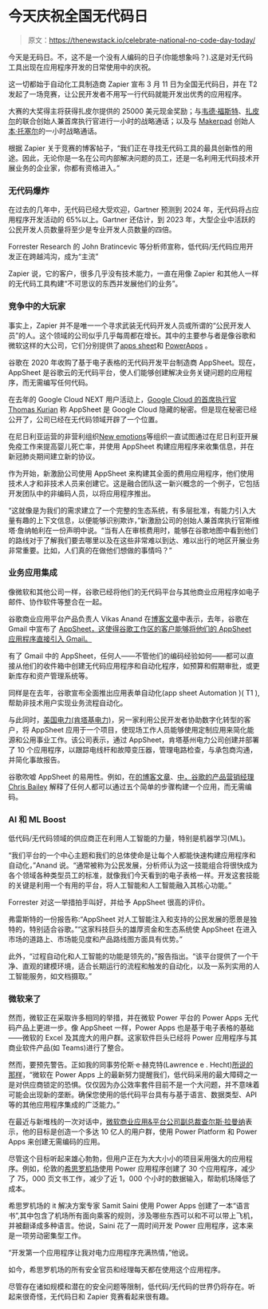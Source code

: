 # 今天庆祝全国无代码日

> 原文：<https://thenewstack.io/celebrate-national-no-code-day-today/>

今天是无码日。不，这不是一个没有人编码的日子(你能想象吗？).这是对无代码工具出现在应用程序开发的日常使用中的庆祝。

这一切都始于自动化工具制造商 Zapier 宣布 3 月 11 日为全国无代码日，并在 T2 发起了一场竞赛，让公民开发者不用写一行代码就能开发出优秀的应用程序。

大赛的大奖得主将获得扎皮尔提供的 25000 美元现金奖励；与[韦德·福斯特](https://www.linkedin.com/in/wadefoster/)、[扎皮尔](https://zapier.com/)的联合创始人兼首席执行官进行一小时的战略通话；以及与 [Makerpad](https://www.makerpad.co/) 创始人[本·托塞尔](https://www.linkedin.com/in/ben-tossell-70453537/?originalSubdomain=uk)的一小时战略通话。

根据 Zapier 关于竞赛的博客帖子，“我们正在寻找无代码工具的最具创新性的用途。因此，无论你是一名在公司内部解决问题的员工，还是一名利用无代码技术开展业务的企业家，你都有资格进入。”

### 无代码爆炸

在过去的几年中，无代码已经大受欢迎，Gartner 预测到 2024 年，无代码将占应用程序开发活动的 65%以上。Gartner 还估计，到 2023 年，大型企业中活跃的公民开发人员数量将至少是专业开发人员数量的四倍。

Forrester Research 的 John Bratincevic 等分析师宣称，低代码/无代码应用开发正在跨越鸿沟，成为“主流”

Zapier 说，它的客户，很多几乎没有技术能力，一直在用像 Zapier 和其他人一样的无代码工具构建“不可思议的东西并发展他们的业务”。

### 竞争中的大玩家

事实上，Zapier 并不是唯一一个寻求武装无代码开发人员或所谓的“公民开发人员”的人。这个领域的公司似乎几乎每周都在增长。其中的主要参与者是像谷歌和微软这样的大公司，它们分别提供了[apps sheet](https://thenewstack.io/spreadsheets-and-low-code-development-platforms/)和 [PowerApps](https://thenewstack.io/microsofts-low-code-power-platform-sets-stage-for-fusion-dev-teams-at-build/) 。

谷歌在 2020 年收购了基于电子表格的无代码开发平台制造商 AppSheet。现在，AppSheet 是谷歌云的无代码平台，使人们能够创建解决业务关键问题的应用程序，而无需编写任何代码。

在去年的 Google Cloud NEXT 用户活动上，[Google Cloud 的首席执行官 Thomas Kurian](https://www.linkedin.com/in/thomas-kurian-469b6219/) 称 AppSheet 是 Google Cloud 隐藏的秘密。但是现在秘密已经公开了，公司已经在无代码领域开辟了一个位置。

在尼日利亚运营的非营利组织[New emotions](https://www.newincentives.org/)等组织一直试图通过在尼日利亚开展免疫工作来提高婴儿死亡率，并使用 AppSheet 构建应用程序来收集信息，并在新冠肺炎期间建立新的协议。

作为开始，新激励公司使用 AppSheet 来构建其全面的费用应用程序，他们使用技术人才和非技术人员来创建它。这是融合团队这一新兴概念的一个例子，它包括开发团队中的非编码人员，以将应用程序推出。

“这就像是为我们的需求建立了一个完整的生态系统，有多层批准，有能力引入大量有趣的上下文信息，以便能够识别欺诈，”新激励公司的创始人兼首席执行官斯维塔·詹纳帕利在一份声明中说。“当有人在审核费用时，能够在谷歌地图中看到他们的路线对于了解我们要去哪里以及在这些非常难以到达、难以出行的地区开展业务非常重要。比如，人们真的在做他们想做的事情吗？”

### 业务应用集成

像微软和其他公司一样，谷歌已经将他们的无代码平台与其他商业应用程序如电子邮件、协作软件等整合在一起。

谷歌商业应用平台产品负责人 Vikas Anand 在[博客文章](https://cloud.google.com/blog/products/workspace/hidden-secret-open-secret-year-ahead-appsheet)中表示，去年，谷歌在 Gmail 中宣布了 [AppSheet，这使得谷歌工作区的客户能够将他们的 AppSheet 应用程序直接引入 Gmail。](https://cloud.google.com/blog/products/no-code-development/using-appsheet-no-code-apps-in-gmail)

有了 Gmail 中的 AppSheet，任何人——不管他们的编码经验如何——都可以直接从他们的收件箱中创建无代码应用程序和自动化程序，如预算和假期审批，或更新库存和资产管理系统等。

同样是在去年，谷歌宣布全面推出应用表单自动化(app sheet Automation )( T1 ),帮助非技术用户实现业务流程自动化。

与此同时，[美国电力(肯塔基电力)](https://solutions.appsheet.com/hubfs/Case%20Study/AEP%20Final.pdf)，另一家利用公民开发者协助数字化转型的客户，将 AppSheet 应用于一个项目，使现场工作人员能够使用定制应用来简化能源和公用事业工作。该公司表示，通过 AppSheet，肯塔基州电力公司创建并部署了 10 个应用程序，以跟踪电线杆和故障变压器，管理电路检查，与承包商沟通，并简化事故报告。

谷歌吹嘘 AppSheet 的易用性。例如，在[的博客文章](https://cloud.google.com/blog/products/no-code-development/build-your-own-workout-app-5-stepswithout-coding)、[中，谷歌的产品营销经理 Chris Bailey](https://www.linkedin.com/in/chris-r-bailey/) 解释了任何人都可以通过五个简单的步骤构建一个应用，而无需编码。

### AI 和 ML Boost

低代码/无代码领域的供应商正在利用人工智能的力量，特别是机器学习(ML)。

“我们平台的一个中心主题和我们的总体使命是让每个人都能快速构建应用程序和自动化，”Anand 说。“通常被称为公民发展，分析师认为这一技能组合将很快成为各个领域各种类型员工的标准，就像我们今天看到的电子表格一样。开发这套技能的关键是利用一个有用的平台，将人工智能和人工智能融入其核心功能。”

Forrester 对这一举措拍手叫好，并给予 AppSheet 很高的评价。

弗雷斯特的一份报告称:“AppSheet 对人工智能注入和支持的公民发展的愿景是独特的，特别适合谷歌。”“这家科技巨头的雄厚资金和生态系统使 AppSheet 在进入市场的道路上、市场能见度和产品路线图方面具有优势。”

此外，“过程自动化和人工智能的功能是领先的，”报告指出。“该平台提供了一个干净、直观的建模环境，适合长期运行的流程和触发的自动化，以及一系列实用的人工智能服务，如文档摄取。”

### 微软来了

然而，微软正在采取许多相同的举措，并在微软 Power 平台的 Power Apps 无代码产品上更进一步。像 AppSheet 一样，Power Apps 也是基于电子表格的基础——微软的 Excel 及其庞大的用户群。这家软件巨头已经将 Power 应用程序与其商业软件产品(如 Teams)进行了整合。

然而，要预先警告。正如我的同事劳伦斯·e·赫克特(Lawrence e . Hecht)[所说的那样](https://thenewstack.io/spreadsheets-and-low-code-development-platforms/)，“微软在 Power Apps 上的最新努力提醒我们，低代码采用的最大障碍之一是对供应商锁定的恐惧。仅仅因为办公效率套件目前不是一个大问题，并不意味着可能会出现新的垄断。确保您使用的低代码平台具有与基于语言、数据类型、API 等的其他应用程序集成的广泛能力。”

在最近与新堆栈的一次对话中，[微软商业应用&平台公司副总裁查尔斯·拉曼纳](https://www.linkedin.com/in/charleslamanna/)表示，他的目标是创造一个多达 10 亿人的用户群，使用 Power Platform 和 Power Apps 来创建无需编码的应用。

尽管这个目标听起来雄心勃勃，但用户正在为大大小小的项目采用强大的应用程序。例如，伦敦的[希思罗机场](https://customers.microsoft.com/en-us/story/766053-heathrow-airport-travel-transportation-power-apps)使用 Power 应用程序创建了 30 个应用程序，减少了 75，000 页文书工作，减少了近 1，000 个小时的数据输入，帮助机场降低了成本。

希思罗机场的 it 解决方案专家 Samit Saini 使用 Power Apps 创建了一本“语言书”,其中包含了机场所有面向乘客的规则，涉及哪些东西可以和不可以带上飞机，并被翻译成多种语言。他说，Saini 花了一周时间开发 Power 应用程序，这本来是一项劳动密集型工作。

“开发第一个应用程序让我对电力应用程序充满热情，”他说。

如今，希思罗机场的所有安全官员和经理每天都在使用这个应用程序。

尽管存在诸如规模和潜在的安全问题等限制，低代码/无代码的世界仍将存在。听起来很奇怪，无代码日和 Zapier 竞赛看起来很有趣。

<svg xmlns:xlink="http://www.w3.org/1999/xlink" viewBox="0 0 68 31" version="1.1"><title>Group</title> <desc>Created with Sketch.</desc></svg>